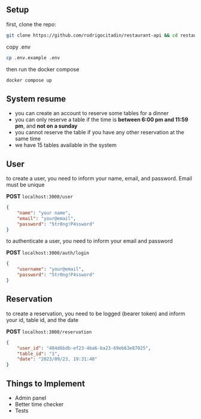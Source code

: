 ## Setup

first, clone the repo:

```sh
git clone https://github.com/rodrigocitadin/restaurant-api && cd restaurant-api
```

copy .env
```sh
cp .env.example .env
```

then run the docker compose
```sh
docker compose up
```

## System resume

- you can create an account to reserve some tables for a dinner
- you can only reserve a table if the time is **between 6:00 pm and 11:59 pm**, and **not on a sunday**
- you cannot reserve the table if you have any other reservation at the same time
- we have 15 tables available in the system

## User

to create a user, you need to inform your name, email, and password. Email must be unique

**POST** `localhost:3000/user`

```json
{
    "name": "your name",
    "email": "your@email",
    "password": "5tr0ng!P4ssword"
}
```

to authenticate a user, you need to inform your email and password

**POST** `localhost:3000/auth/login`

```json
{
    "username": "your@email",
    "password": "5tr0ng!P4ssword"
}
```

## Reservation

to create a reservation, you need to be logged (bearer token) and inform your id, table id, and the date

**POST** `localhost:3000/reservation`

```json
{
    "user_id": "484d6bdb-ef23-4ba6-ba23-69eb63e87025",
    "table_id": "1",
    "date": "2023/09/23, 19:31:40"
}
```

## Things to Implement

- Admin panel
- Better time checker
- Tests
